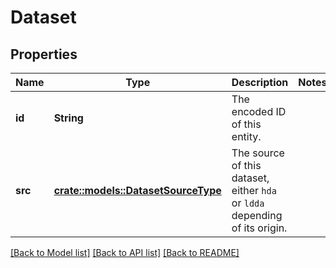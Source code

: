 # Dataset

## Properties

Name | Type | Description | Notes
------------ | ------------- | ------------- | -------------
**id** | **String** | The encoded ID of this entity. | 
**src** | [**crate::models::DatasetSourceType**](DatasetSourceType.md) | The source of this dataset, either `hda` or `ldda` depending of its origin. | 

[[Back to Model list]](../README.md#documentation-for-models) [[Back to API list]](../README.md#documentation-for-api-endpoints) [[Back to README]](../README.md)


